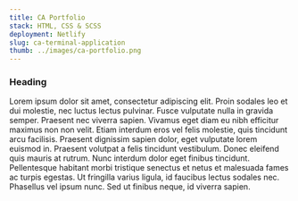 ```yaml
---
title: CA Portfolio
stack: HTML, CSS & SCSS
deployment: Netlify
slug: ca-terminal-application
thumb: ../images/ca-portfolio.png
---
```


### Heading 

Lorem ipsum dolor sit amet, consectetur adipiscing elit. Proin sodales leo et dui molestie, nec luctus lectus pulvinar. Fusce vulputate nulla in gravida semper. Praesent nec viverra sapien. Vivamus eget diam eu nibh efficitur maximus non non velit. Etiam interdum eros vel felis molestie, quis tincidunt arcu facilisis. Praesent dignissim sapien dolor, eget vulputate lorem euismod in. Praesent volutpat a felis tincidunt vestibulum. Donec eleifend quis mauris at rutrum. Nunc interdum dolor eget finibus tincidunt. Pellentesque habitant morbi tristique senectus et netus et malesuada fames ac turpis egestas. Ut fringilla varius ligula, id faucibus lectus sodales nec. Phasellus vel ipsum nunc. Sed ut finibus neque, id viverra sapien.